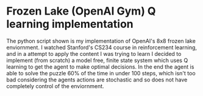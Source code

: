 # Frozen Lake (OpenAI Gym) Q learning implementation

The python script shown is my implementation of OpenAI's 8x8 frozen lake enviornment. I watched Stanford's CS234 course in reinforcement learning, and in a attempt to apply the content I was trying to learn I decided to implement (from scratch) a model free, finite state system which uses Q learning to get the agent to make optimal decisions. In the end the agent is able to solve the puzzle 60% of the time in under 100 steps, which isn't too bad considering the agents actions are stochastic and so does not have completely control of the enviornment. 
   
